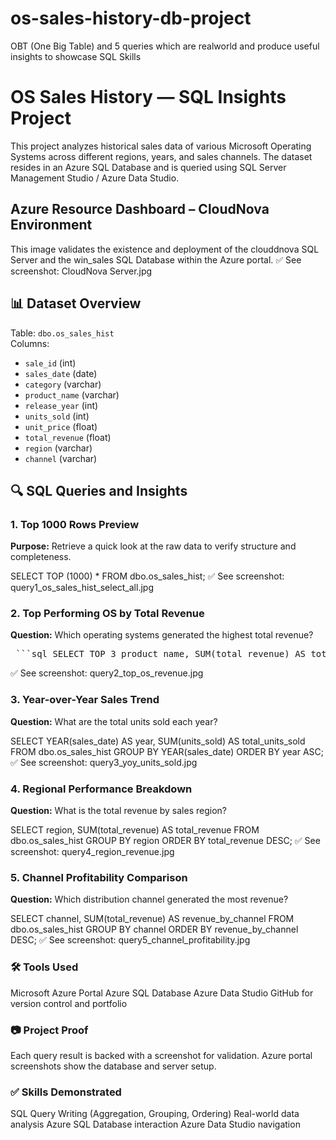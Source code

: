 # os-sales-history-db-project
OBT (One Big Table) and 5 queries which are realworld and produce useful insights to showcase SQL Skills

# OS Sales History — SQL Insights Project

This project analyzes historical sales data of various Microsoft Operating Systems across different regions, years, and sales channels. The dataset resides in an Azure SQL Database and is queried using SQL Server Management Studio / Azure Data Studio.

## Azure Resource Dashboard – CloudNova Environment

This image validates the existence and deployment of the clouddnova SQL Server and the win_sales SQL Database within the Azure portal.
✅ See screenshot: CloudNova Server.jpg


## 📊 Dataset Overview

Table: `dbo.os_sales_hist`  
Columns:
- `sale_id` (int)
- `sales_date` (date)
- `category` (varchar)
- `product_name` (varchar)
- `release_year` (int)
- `units_sold` (int)
- `unit_price` (float)
- `total_revenue` (float)
- `region` (varchar)
- `channel` (varchar)


## 🔍 SQL Queries and Insights

### 1. Top 1000 Rows Preview
**Purpose:** Retrieve a quick look at the raw data to verify structure and completeness.

SELECT TOP (1000) *
FROM dbo.os_sales_hist;
✅ See screenshot: query1_os_sales_hist_select_all.jpg

### 2. Top Performing OS by Total Revenue
**Question:** Which operating systems generated the highest total revenue?

<pre> ```sql SELECT TOP 3 product_name, SUM(total_revenue) AS total_revenue_generated FROM dbo.os_sales_hist GROUP BY product_name ORDER BY total_revenue_generated DESC; ``` </pre>
✅ See screenshot: query2_top_os_revenue.jpg

### 3. Year-over-Year Sales Trend
**Question:** What are the total units sold each year?

SELECT 
    YEAR(sales_date) AS year,
    SUM(units_sold) AS total_units_sold
FROM dbo.os_sales_hist
GROUP BY YEAR(sales_date)
ORDER BY year ASC;
✅ See screenshot: query3_yoy_units_sold.jpg

### 4. Regional Performance Breakdown
**Question:** What is the total revenue by sales region?

SELECT 
    region,
    SUM(total_revenue) AS total_revenue
FROM dbo.os_sales_hist
GROUP BY region
ORDER BY total_revenue DESC;
✅ See screenshot: query4_region_revenue.jpg

### 5. Channel Profitability Comparison
**Question:** Which distribution channel generated the most revenue?

SELECT 
    channel,
    SUM(total_revenue) AS revenue_by_channel
FROM dbo.os_sales_hist
GROUP BY channel
ORDER BY revenue_by_channel DESC;
✅ See screenshot: query5_channel_profitability.jpg


### 🛠️ Tools Used

Microsoft Azure Portal
Azure SQL Database
Azure Data Studio
GitHub for version control and portfolio

### 📷 Project Proof

Each query result is backed with a screenshot for validation.
Azure portal screenshots show the database and server setup.

### ✅ Skills Demonstrated

SQL Query Writing (Aggregation, Grouping, Ordering)
Real-world data analysis
Azure SQL Database interaction
Azure Data Studio navigation



